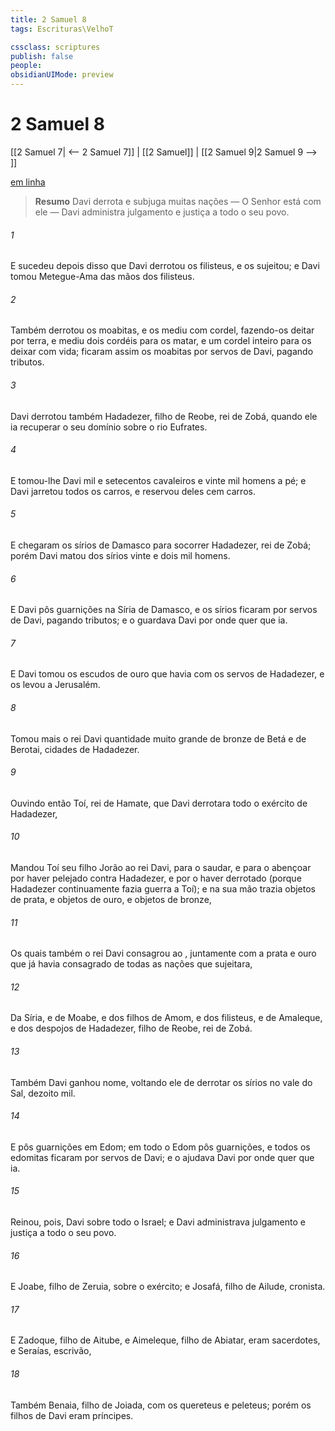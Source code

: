 ```yaml
---
title: 2 Samuel 8
tags: Escrituras\VelhoT

cssclass: scriptures
publish: false
people:
obsidianUIMode: preview
---
```


# 2 Samuel 8
[[2 Samuel 7| <-- 2 Samuel 7]] | [[2 Samuel]] | [[2 Samuel 9|2 Samuel 9 --> ]]

[em linha](https://churchofjesuschrist.org/study/scriptures/ot/2-sam/8?lang=por)

> __Resumo__
Davi derrota e subjuga muitas nações — O Senhor está com ele — Davi administra julgamento e justiça a todo o seu povo.

###### 1 
E sucedeu depois disso que Davi derrotou os filisteus, e os sujeitou; e Davi tomou Metegue-Ama das mãos dos filisteus.

###### 2 
Também derrotou os moabitas, e os mediu com cordel, fazendo-os deitar por terra, e  mediu  dois cordéis para os matar, e  um cordel inteiro para os deixar com vida; ficaram assim os moabitas por servos de Davi, pagando tributos.

###### 3 
Davi derrotou também Hadadezer, filho de Reobe, rei de Zobá, quando ele ia recuperar o seu domínio sobre o rio Eufrates.

###### 4 
E tomou-lhe Davi mil e setecentos cavaleiros e vinte mil homens a pé; e Davi jarretou todos os  carros, e reservou deles cem carros.

###### 5 
E chegaram os sírios de Damasco para socorrer Hadadezer, rei de Zobá; porém Davi matou dos sírios vinte e dois mil homens.

###### 6 
E Davi pôs guarnições na Síria de Damasco, e os sírios ficaram por servos de Davi, pagando tributos; e o  guardava Davi por onde quer que ia.

###### 7 
E Davi tomou os escudos de ouro que havia com os servos de Hadadezer, e os levou a Jerusalém.

###### 8 
Tomou mais o rei Davi  quantidade muito grande de bronze de Betá e de Berotai, cidades de Hadadezer.

###### 9 
Ouvindo então Toí, rei de Hamate, que Davi derrotara todo o exército de Hadadezer,

###### 10 
Mandou Toí seu filho Jorão ao rei Davi, para o saudar, e para o abençoar por haver pelejado contra Hadadezer, e por o haver derrotado (porque Hadadezer continuamente fazia guerra a Toí); e na sua mão trazia objetos de prata, e objetos de ouro, e objetos de bronze,

###### 11 
Os quais também o rei Davi consagrou ao , juntamente com a prata e ouro que já havia consagrado de todas as nações que sujeitara,

###### 12 
Da Síria, e de Moabe, e dos filhos de Amom, e dos filisteus, e de Amaleque, e dos despojos de Hadadezer, filho de Reobe, rei de Zobá.

###### 13 
Também Davi ganhou nome, voltando ele de derrotar os sírios no vale do Sal,  dezoito mil.

###### 14 
E pôs guarnições em Edom; em todo o Edom pôs guarnições, e todos os edomitas ficaram por servos de Davi; e o  ajudava Davi por onde quer que ia.

###### 15 
Reinou, pois, Davi sobre todo o Israel; e Davi administrava julgamento e justiça a todo o seu povo.

###### 16 
E Joabe, filho de Zeruia,  sobre o exército; e Josafá, filho de Ailude,  cronista.

###### 17 
E Zadoque, filho de Aitube, e Aimeleque, filho de Abiatar, eram sacerdotes, e Seraías, escrivão,

###### 18 
Também Benaia, filho de Joiada,  com os quereteus e peleteus; porém os filhos de Davi eram príncipes.

